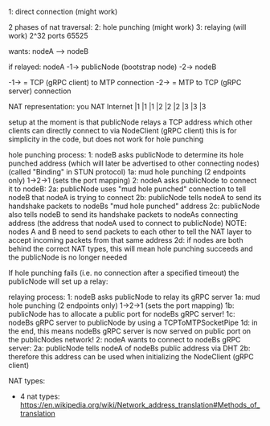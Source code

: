 1: direct connection (might work)

2 phases of nat traversal:
2: hole punching (might work)
3: relaying (will work)
2^32 ports 65525

wants:
nodeA --> nodeB

if relayed:
nodeA -1-> publicNode (bootstrap node) -2-> nodeB

-1-> = TCP (gRPC client) to MTP connection
-2-> = MTP to TCP (gRPC server) connection

NAT representation:
you   NAT   Internet
|1     |1    |1
|2     |2    |2
|3     |3    |3


setup at the moment is that publicNode relays a TCP address which other clients can directly connect to via NodeClient (gRPC client)
this is for simplicity in the code, but does not work for hole punching

hole punching process:
1: nodeB asks publicNode to determine its hole punched address (which will later be advertised to other connecting nodes) (called "Binding" in STUN protocol)
  1a: mud hole punching (2 endpoints only) 1->2->1 (sets the port mapping)
2: nodeA asks publicNode to connect it to nodeB:
  2a: publicNode uses "mud hole punched" connection to tell nodeB that nodeA is trying to connect
  2b: publicNode tells nodeA to send its handshake packets to nodeBs "mud hole punched" address
  2c: publicNode also tells nodeB to send its handshake packets to nodeAs connecting address (the address that nodeA used to connect to publicNode)
  NOTE: nodes A and B need to send packets to each other to tell the NAT layer to accept incoming packets from that same address
  2d: if nodes are both behind the correct NAT types, this will mean hole punching succeeds and the publicNode is no longer needed

If hole punching fails (i.e. no connection after a specified timeout) the publicNode will set up a relay:

relaying process:
1: nodeB asks publicNode to relay its gRPC server
  1a: mud hole punching (2 endpoints only) 1->2->1 (sets the port mapping)
  1b: publicNode has to allocate a public port for nodeBs gRPC server!
  1c: nodeBs gRPC server to publicNode by using a TCPToMTPSocketPipe
  1d: in the end, this means nodeBs gRPC server is now served on public port on the publicNodes network!
2: nodeA wants to connect to nodeBs gRPC server:
  2a: publicNode tells nodeA of nodeBs public address via DHT
  2b: therefore this address can be used when initializing the NodeClient (gRPC client)



NAT types:
- 4 nat types: https://en.wikipedia.org/wiki/Network_address_translation#Methods_of_translation


